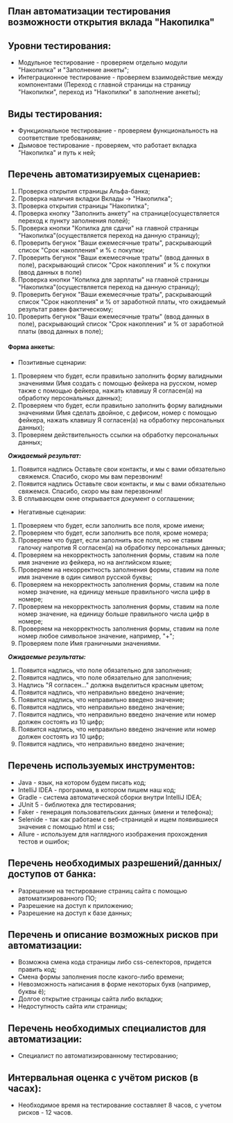 ## План автоматизации тестирования возможности открытия вклада "Накопилка"

## Уровни тестирования: 
* Модульное тестирование - проверяем отдельно модули "Накопилка" и "Заполнение анкеты";
* Интеграционное тестирование - проверяем взаимодействие между компонентами (Переход с главной страницы на страницу "Накопилки", переход из "Накопилки" в заполнение анкеты);

## Виды тестирования: 
* Функциональное тестирование - проверяем функциональность на соответствие требованиям;
* Дымовое тестирование - проверяем, что работает вкладка "Накопилка" и путь к ней;

## Перечень автоматизируемых сценариев:
 
1. Проверка открытия страницы Альфа-банка;
1. Проверка наличия вкладки Вклады -> "Накопилка";
1. Проверка открытия страницы "Накопилка";
1. Проверка  кнопку "Заполнить анкету" на странице(осуществляется переход к пункту заполнения полей);
1. Проверка кнопки "Копилка для сдачи" на главной страницы "Накопилка"(осуществляется переход на данную страницу);
1. Проверить бегунок "Ваши ежемесячные траты", раскрывающий список "Срок накопления" и % с покупки;
1. Проверить бегунок "Ваши ежемесячные траты" (ввод данных в поле), раскрывающий список "Срок накопления" и % с покупки (ввод данных в поле)
1. Проверка кнопки "Копилка для зарплаты" на главной страницы "Накопилка"(осуществляется переход на данную страницу);
1. Проверить бегунок "Ваши ежемесячные траты", раскрывающий список "Срок накопления" и % от заработной платы, что ожидаемый результат равен фактическому;
1. Проверить бегунок "Ваши ежемесячные траты" (ввод данных в поле), раскрывающий список "Срок накопления" и % от заработной платы (ввод данных в поле);

#### Форма анкеты:
* Позитивные сценарии: 
1. Проверяем что будет, если правильно заполнить форму валидными значениями (Имя создать с помощью фейкера на русском, номер также с помощью фейкера, нажать клавишу Я согласен(а) на обработку персональных данных);
1. Проверяем что будет, если правильно заполнить форму валидными значениями (Имя сделать двойное, с дефисом, номер с помощью фейкера, нажать клавишу Я согласен(а) на обработку персональных данных);
1. Проверяем действительность ссылки на обработку персональных данных;

**_Ожидаемый результат:_**
1. Появится надпись Оставьте свои контакты, и мы с вами обязательно свяжемся. Спасибо, скоро мы вам перезвоним!          
1. Появится надпись Оставьте свои контакты, и мы с вами обязательно свяжемся. Спасибо, скоро мы вам перезвоним!
1. В сплывающем окне открывается документ о соглашении;

* Негативные сценарии:
1. Проверяем что будет, если заполнить все поля, кроме имени;
1. Проверяем что будет, если заполнить все поля, кроме номера;
1. Проверяем что будет, если заполнить все поля, но не ставим галочку напротив Я согласен(а) на обработку персональных данных;
1. Проверяем на некорректность заполнения формы, ставим на поле имя значение из фейкера, но на английском языке;
1. Проверяем на некорректность заполнения формы, ставим на поле имя значение в один символ русской буквы;
1. Проверяем на некорректность заполнения формы, ставим на поле номер значение, на единицу меньше правильного числа цифр в номере;
1. Проверяем на некорректность заполнения формы, ставим на поле номер значение, на единицу больше правильного числа цифр в номере;
1. Проверяем на некорректность заполнения формы, ставим на поле номер любое символьное значение, например, "+";
1. Проверяем поле Имя граничными значениями.

**_Ожидаемые результаты:_**
1. Появится надпись, что поле обязательно для заполнения;
1. Появится надпись, что поле обязательно для заполнения;
1. Надпись "Я согласен…" должна выделиться красным цветом;
1. Появится надпись, что неправильно введено значение;
1. Появится надпись, что неправильно введено значение;
1. Появится надпись, что неправильно введено значение;
1. Появится надпись, что неправильно введено значение или номер должен состоять из 10 цифр;
1. Появится надпись, что неправильно введено значение или номер должен состоять из 10 цифр;
1. Появится надпись, что неправильно введено значение;

## Перечень используемых инструментов:
* Java - язык, на котором будем писать код;
* IntelliJ IDEA - программа, в котором пишем наш код;
* Gradle - система автоматической сборки внутри IntelliJ IDEA;
* JUnit 5 - библиотека для тестирования;
* Faker - генерация пользовательских данных (имени и телефона);
* Selenide - так как работаем с веб-страницей и ищем появившиеся значения с помощью html и css;
* Allure - используем для наглядного изображения прохождения тестов и ошибок;
 
## Перечень необходимых разрешений/данных/доступов от банка:
* Разрешение на тестирование страниц сайта с помощью автоматизированного ПО;
* Разрешение на доступ к приложению;
* Разрешение на доступ к базе данных;

## Перечень и описание возможных рисков при автоматизации:
* Возможна смена кода страницы либо css-селекторов, придется править код;
* Смена формы заполнения после какого-либо времени;
* Невозможность написания в форме некоторых букв (например, буквы ё);
* Долгое открытие страницы сайта либо вкладки;
* Недоступность сайта или страницы;
 
## Перечень необходимых специалистов для автоматизации:
* Специалист по автоматизированному тестированию;

## Интервальная оценка с учётом рисков (в часах):
* Необходимое время на тестирование составляет 8 часов, с учетом рисков - 12 часов. 

